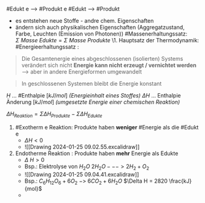 #Edukt e --> #Produkt e
#Edukt --> #Produkt 
- es entstehen neue Stoffe - andre chem. Eigenschaften
- ändern sich auch physikalischen Eigenschaften (Aggregatzustand, Farbe, Leuchten (Emission von Photonen))
#Massenerhaltungssatz: $\Sigma \ Masse\ Edukte = \Sigma \ Masse \ Produkte$
\1. Hauptsatz der Thermodynamik: #Energieerhaltungssatz :
> Die Gesamtenergie eines abgeschlossenen (isolierten) Systems verändert sich nicht
> **Energie kann nicht erzeugt / vernichtet werden** --> aber in andere Energieformen umgewandelt

>In geschlossenen Systemen bleibt die Energie konstant

$H$ … #Enthalpie $[kJ/mol]$ *(Energieinhalt eines Stoffes)*
$\Delta H$ … Enthalpie Änderung $[kJ/mol]$  *(umgesetzte Energie einer chemischen Reaktion)*

$\Delta H_{Reaktion} = \Sigma \Delta H_{Produkte} - \Sigma \Delta H_{Edukte}$

1) #Exotherm e Reaktion: Produkte haben **weniger** #Energie als die #Edukt e
	*  $\Delta H < 0$
	* ![[Drawing 2024-01-25 09.02.55.excalidraw]]
1) Endotherme Reaktion : Produkte haben **mehr** Energie als Edukte
	* $\Delta \ H > 0$
	* Bsp.: Elektrolyse von $H_2O$ $2H_2O ---> 2H_2 + O_2$
	* ![[Drawing 2024-01-25 09.04.41.excalidraw]]
	* Bsp.: $C_6 H_12 O_6 + 6O_2 \ -> \ 6CO_2 + 6H_2O$ $\Delta H = 2820 \frac{kJ}{mol}$
	* 
